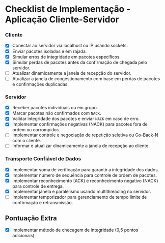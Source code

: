 # Checklist de Implementação - Aplicação Cliente-Servidor

### Cliente
- [x] Conectar ao servidor via localhost ou IP usando sockets.
- [x] Enviar pacotes isolados e em rajada.
- [x] Simular erros de integridade em pacotes específicos.
- [x] Simular perdas de pacotes antes da confirmação de chegada pelo servidor.
- [ ] Atualizar dinamicamente a janela de recepção do servidor.
- [ ] Atualizar a janela de congestionamento com base em perdas de pacotes e confirmações duplicadas.

### Servidor
- [x] Receber pacotes individuais ou em grupo.
- [x] Marcar pacotes não confirmados com `NACK`.
- [x] Validar integridade dos pacotes e enviar `NACK` em caso de erro.
- [x] Implementar confirmações negativas (NACK) para pacotes fora de ordem ou corrompidos.
- [ ] Implementar controle e negociação de repetição seletiva ou Go-Back-N com o cliente.
- [ ] Informar e atualizar dinamicamente a janela de recepção ao cliente.

### Transporte Confiável de Dados
- [x] Implementar soma de verificação para garantir a integridade dos dados.
- [x] Implementar número de sequência para controle de ordem de pacotes.
- [x] Implementar reconhecimento (ACK) e reconhecimento negativo (NACK) para controle de entrega.
- [x] Implementar janela e paralelismo usando multithreading no servidor.
- [ ] Implementar temporizador para gerenciamento de tempo limite de confirmação e retransmissão.

## Pontuação Extra
- [x] Implementar método de checagem de integridade (0,5 pontos adicionais).
